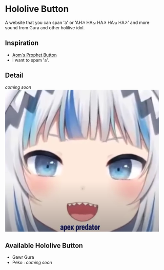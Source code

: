 # Hololive Button

A website that you can span 'a' or 'AH↗️ HA↘️ HA↗️ HA↘️ HA↗️' and more sound from Gura and other holilive idol.

## Inspiration

- [Aom's Prophet Button](https://github.com/SaltyAom/prophet-button)
- I want to spam 'a'.

## Detail
*coming soon*
![gura](public/img/gura.png)
 
## Available Hololive Button
- Gawr Gura
- Peko : *coming soon*